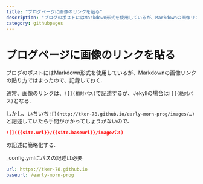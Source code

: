 ```yaml
---
title: "ブログページに画像のリンクを貼る"
description: "ブログのポストにはMarkdown形式を使用しているが、Markdownの画像リンクの貼り方ではまったので、記録しておく. "
category: githubpages
---
```




# ブログページに画像のリンクを貼る
ブログのポストにはMarkdown形式を使用しているが、Markdownの画像リンクの貼り方ではまったので、記録しておく.  

通常、画像のリンクは、`![](相対パス)`で記述するが、Jekyllの場合は`![](絶対パス)`となる.  

しかし、いちいち`![](http://tker-78.github.io/early-morn-prog/images/…)`と記述していたら手間がかかってしょうがないので、
```markdown
![]({{site.url}}/{{site.baseurl}}/imageパス)
```

の記述に簡略化する.  

_config.ymlにパスの記述は必要
```yaml
url: https://tker-78.github.io
baseurl: /early-morn-prog
```